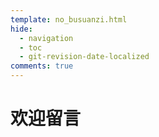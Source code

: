 ```yaml
---
template: no_busuanzi.html
hide:
  - navigation
  - toc
  - git-revision-date-localized
comments: true
---
```


# 欢迎留言